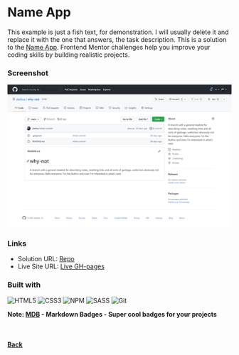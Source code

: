 # Name App

This example is just a fish text, for demonstration. I will usually delete it and replace it with the one that answers, the task description.
This is a solution to the [Name App](https://github.com/sledua/why-not). Frontend Mentor challenges help you improve your coding skills by building realistic projects. 

### Screenshot

![](./github.com_sledua_why-not.png)
### Links

- Solution URL: [Repo](https://github.com/sledua/why-not)
- Live Site URL: [Live GH-pages](https://github.com/sledua/why-not)
### Built with
![HTML5](https://img.shields.io/badge/html5-%23E34F26.svg?logo=html5&logoColor=white&style=for-the-badge)
![CSS3](https://img.shields.io/badge/css3-%231572B6.svg?logo=css3&logoColor=white&style=for-the-badge)
![NPM ](https://img.shields.io/badge/NPM-%23000000.svg?logo=npm&logoColor=white&style=for-the-badge)
![SASS](https://img.shields.io/badge/SASS-hotpink.svg?logo=SASS&logoColor=white&style=for-the-badge)
![Git](https://img.shields.io/badge/git-%23F05033.svg?logo=git&logoColor=white&style=for-the-badge)

**Note: [MDB](https://mdb.pushkaryadav.in/generate) - Markdown Badges - Super cool badges for your projects** <br>
<br/>
<br/>
<br/>
<b>[Back](README.md)<b/>
